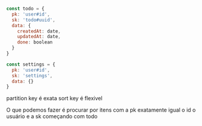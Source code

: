 ```javascript
const todo = {
  pk: 'user#id',
  sk: 'todo#uuid',
  data: {
    createdAt: date,
    updatedAt: date,
    done: boolean
  }
}

const settings = {
  pk: 'user#id',
  sk: 'settings',
  data: {}
}
```

partition key é exata
sort key é flexivel

O que podemos fazer é procurar por itens com a pk exatamente igual o id o usuário
e a sk começando com todo
